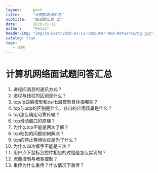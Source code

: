 ```yaml
---
layout:     post
title:      "计网知识点汇总"
subtitle:   "面试题汇总 二"
date:       2020-01-11
author:     "Felix"
header-img: "img/in-post/2020-01-11-Computer-And-Networks/bg.jpg"
catalog: true
tags:
   - 计网
---
```


# 计算机网络面试题问答汇总 #

1. 进程间消息的通讯方式？
2. 进程与线程的区别是什么？
3. tcp/ip四层模型和osi七层模型具体指哪些？
4. tcp与udp的区别是什么，各自的应用场景是什么？
5. tcp怎么确定可靠传输？
6. tcp滑动窗口的原理？
7. 为什么tcp不能是两次了解？
8. tcp粘包的问题如何解决？
9. tcp的停止等待协议是为了什么？
10. 为什么四次挥手不能是三次？
11. 用户点下鼠标到控件相应的过程是怎么实现的？
12. 流量控制与堵塞控制？
13. 重传为什么重传？什么情况下重传？